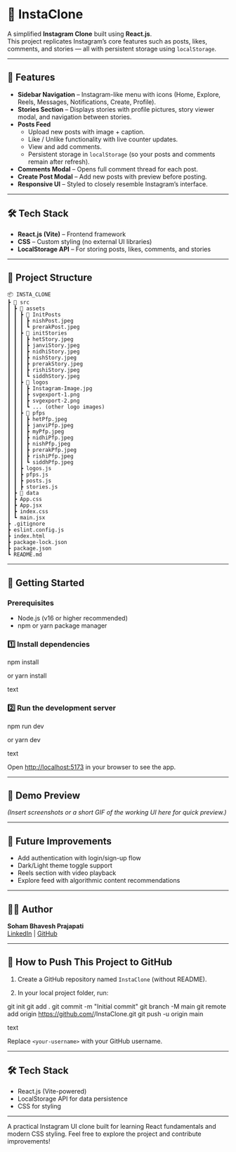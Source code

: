 # 📸 InstaClone  

A simplified **Instagram Clone** built using **React.js**.  
This project replicates Instagram’s core features such as posts, likes, comments, and stories — all with persistent storage using `localStorage`.  

---

## 🚀 Features  

- **Sidebar Navigation** – Instagram-like menu with icons (Home, Explore, Reels, Messages, Notifications, Create, Profile).  
- **Stories Section** – Displays stories with profile pictures, story viewer modal, and navigation between stories.  
- **Posts Feed**  
  - Upload new posts with image + caption.  
  - Like / Unlike functionality with live counter updates.  
  - View and add comments.  
  - Persistent storage in `localStorage` (so your posts and comments remain after refresh).  
- **Comments Modal** – Opens full comment thread for each post.  
- **Create Post Modal** – Add new posts with preview before posting.  
- **Responsive UI** – Styled to closely resemble Instagram’s interface.  

---

## 🛠️ Tech Stack  

- **React.js (Vite)** – Frontend framework  
- **CSS** – Custom styling (no external UI libraries)  
- **LocalStorage API** – For storing posts, likes, comments, and stories  

---

## 📂 Project Structure  

```
📦 INSTA_CLONE
┣ 📂 src
┃ ┣ 📂 assets
┃ ┃ ┣ 📂 InitPosts
┃ ┃ ┃ ┣ nishPost.jpeg
┃ ┃ ┃ ┗ prerakPost.jpeg
┃ ┃ ┣ 📂 initStories
┃ ┃ ┃ ┣ hetStory.jpeg
┃ ┃ ┃ ┣ janviStory.jpeg
┃ ┃ ┃ ┣ nidhiStory.jpeg
┃ ┃ ┃ ┣ nishStory.jpeg
┃ ┃ ┃ ┣ prerakStory.jpeg
┃ ┃ ┃ ┣ rishiStory.jpeg
┃ ┃ ┃ ┗ siddhStory.jpeg
┃ ┃ ┣ 📂 logos
┃ ┃ ┃ ┣ Instagram-Image.jpg
┃ ┃ ┃ ┣ svgexport-1.png
┃ ┃ ┃ ┣ svgexport-2.png
┃ ┃ ┃ ┗ ... (other logo images)
┃ ┃ ┣ 📂 pfps
┃ ┃ ┃ ┣ hetPfp.jpeg
┃ ┃ ┃ ┣ janviPfp.jpeg
┃ ┃ ┃ ┣ myPfp.jpeg
┃ ┃ ┃ ┣ nidhiPfp.jpeg
┃ ┃ ┃ ┣ nishPfp.jpeg
┃ ┃ ┃ ┣ prerakPfp.jpeg
┃ ┃ ┃ ┣ rishiPfp.jpeg
┃ ┃ ┃ ┗ siddhPfp.jpeg
┃ ┃ ┣ logos.js
┃ ┃ ┣ pfps.js
┃ ┃ ┣ posts.js
┃ ┃ ┣ stories.js
┃ ┣ 📂 data
┃ ┣ App.css
┃ ┣ App.jsx
┃ ┣ index.css
┃ ┗ main.jsx 
┣ .gitignore
┣ eslint.config.js
┣ index.html
┣ package-lock.json
┣ package.json
┗ README.md
```
---

## 🚀 Getting Started

### Prerequisites
- Node.js (v16 or higher recommended)
- npm or yarn package manager

### 1️⃣ Install dependencies

npm install

or
yarn install

text

### 2️⃣ Run the development server

npm run dev

or
yarn dev

text

Open [http://localhost:5173](http://localhost:5173/) in your browser to see the app.

---

## 📸 Demo Preview

*(Insert screenshots or a short GIF of the working UI here for quick preview.)*

---

## 🔮 Future Improvements

- Add authentication with login/sign-up flow  
- Dark/Light theme toggle support  
- Reels section with video playback  
- Explore feed with algorithmic content recommendations  

---

## 👨‍💻 Author

**Soham Bhavesh Prajapati**  
[LinkedIn](https://www.linkedin.com/in/soham-prajapati-9-in) | [GitHub](https://github.com/SohamPrajapati9)

---

## 📌 How to Push This Project to GitHub

1. Create a GitHub repository named `InstaClone` (without README).

2. In your local project folder, run:

git init
git add .
git commit -m "Initial commit"
git branch -M main
git remote add origin https://github.com/<your-username>/InstaClone.git
git push -u origin main

text

Replace `<your-username>` with your GitHub username.

---

## 🛠️ Tech Stack

- React.js (Vite-powered)  
- LocalStorage API for data persistence  
- CSS for styling

---

A practical Instagram UI clone built for learning React fundamentals and modern CSS styling. Feel free to explore the project and contribute improvements!
